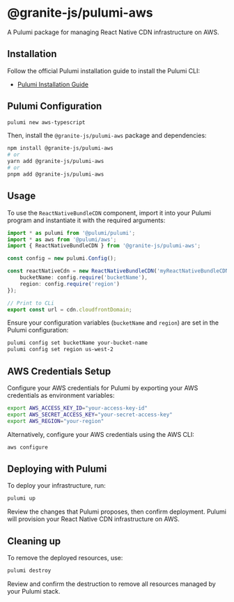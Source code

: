 # @granite-js/pulumi-aws

A Pulumi package for managing React Native CDN infrastructure on AWS.

## Installation

Follow the official Pulumi installation guide to install the Pulumi CLI:

* [Pulumi Installation Guide](https://www.pulumi.com/docs/iac/download-install/)


## Pulumi Configuration

```bash
pulumi new aws-typescript
```

Then, install the `@granite-js/pulumi-aws` package and dependencies:

```bash
npm install @granite-js/pulumi-aws
# or
yarn add @granite-js/pulumi-aws
# or
pnpm add @granite-js/pulumi-aws
```

## Usage

To use the `ReactNativeBundleCDN` component, import it into your Pulumi program and instantiate it with the required arguments:

```typescript
import * as pulumi from '@pulumi/pulumi';
import * as aws from '@pulumi/aws';
import { ReactNativeBundleCDN } from '@granite-js/pulumi-aws';

const config = new pulumi.Config();

const reactNativeCdn = new ReactNativeBundleCDN('myReactNativeBundleCDN', {
    bucketName: config.require('bucketName'),
    region: config.require('region')
});

// Print to CLi
export const url = cdn.cloudfrontDomain;
```

Ensure your configuration variables (`bucketName` and `region`) are set in the Pulumi configuration:

```bash
pulumi config set bucketName your-bucket-name
pulumi config set region us-west-2
```


## AWS Credentials Setup

Configure your AWS credentials for Pulumi by exporting your AWS credentials as environment variables:

```bash
export AWS_ACCESS_KEY_ID="your-access-key-id"
export AWS_SECRET_ACCESS_KEY="your-secret-access-key"
export AWS_REGION="your-region"
```

Alternatively, configure your AWS credentials using the AWS CLI:

```bash
aws configure
```

## Deploying with Pulumi

To deploy your infrastructure, run:

```bash
pulumi up
```

Review the changes that Pulumi proposes, then confirm deployment. Pulumi will provision your React Native CDN infrastructure on AWS.

## Cleaning up

To remove the deployed resources, use:

```bash
pulumi destroy
```

Review and confirm the destruction to remove all resources managed by your Pulumi stack.
